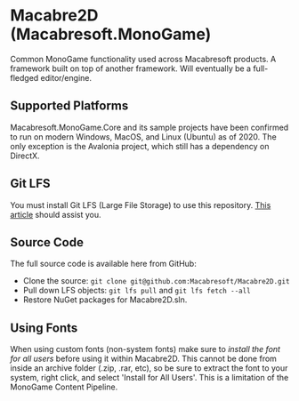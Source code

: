 # Macabre2D (Macabresoft.MonoGame)

Common MonoGame functionality used across Macabresoft products. A framework built on top of another framework. Will eventually be a full-fledged editor/engine.

## Supported Platforms

Macabresoft.MonoGame.Core and its sample projects have been confirmed to run on modern Windows, MacOS, and Linux (Ubuntu) as of 2020. The only exception is the Avalonia project, which still has a dependency on DirectX.

## Git LFS

You must install Git LFS (Large File Storage) to use this repository. [This article](https://help.github.com/en/articles/installing-git-large-file-storage) should assist you.

## Source Code

The full source code is available here from GitHub:

* Clone the source: `git clone git@github.com:Macabresoft/Macabre2D.git`
* Pull down LFS objects: `git lfs pull` and `git lfs fetch --all`
* Restore NuGet packages for Macabre2D.sln.

## Using Fonts
 
When using custom fonts (non-system fonts) make sure to *install the font for all users* before using it within Macabre2D. This cannot be done from inside an archive folder (.zip, .rar, etc), so be sure to extract the font to your system, right click, and select 'Install for All Users'. This is a limitation of the MonoGame Content Pipeline.